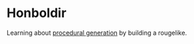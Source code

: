 # Honboldir

Learning about [procedural generation](https://en.wikipedia.org/wiki/Procedural_generation) by building a rougelike.
